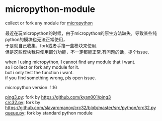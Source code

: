 # micropython-module
collect or fork any module for [micropython](https://github.com/micropython/micropython)

最近在玩micropython的时候，由于micropython的原生方法缺失，导致某些纯python的模块也无法正常使用，  
于是就自己收集、fork或者手撸一些模块来使用.  
但是这些模块我只使用部分功能，不一定都能正常.有问题的话，提个issue.  


when I using micropython, I cannot find any module that i want.  
so i collect or fork any module for it.  
but i only test the function i want.  
if you find something wrong, pls open issue.  
  
micropython version: 1.16  
  
[ping3.py](https://github.com/fuhuo/micropython-module/blob/main/libs/ping3.py): fork by https://github.com/kyan001/ping3  
[crc32.py](https://github.com/fuhuo/micropython-module/blob/main/libs/crc32.py): fork by https://github.com/slavaromanov/crc32/blob/master/src/python/crc32.py  
[queue.py](https://github.com/fuhuo/micropython-module/blob/main/libs/queue.py): fork by standard python module